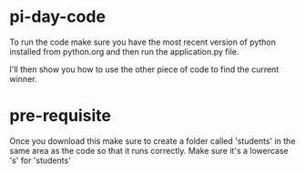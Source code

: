 # pi-day-code

To run the code make sure you have the most recent version of python installed from python.org and then run the application.py file. 

I'll then show you how to use the other piece of code to find the current winner. 

# pre-requisite
Once you download this make sure to create a folder called 'students' in the same area as the code so that it runs correctly. Make sure it's a lowercase 's' for 'students'

